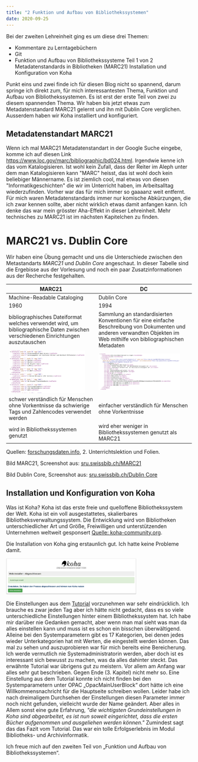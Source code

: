 ```yaml
---
title: "2 Funktion und Aufbau von Bibliothekssystemen"
date: 2020-09-25
---
```



Bei der zweiten Lehreinheit ging es um diese drei Themen:
* Kommentare zu Lerntagebüchern
* Git
* Funktion und Aufbau von Bibliothekssysteme Teil 1 von 2
Metadatenstandards in Bibliotheken (MARC21)
Installation und Konfiguration von Koha

Punkt eins und zwei finde ich für diesen Blog nicht so spannend, darum springe ich direkt zum, für mich interessantesten Thema, Funktion und Aufbau von Bibliothekssystemen. Es ist erst der erste Teil von zwei zu diesem spannenden Thema. Wir haben bis jetzt etwas zum Metadatenstandard MARC21 gelernt und ihn mit Dublin Core verglichen. Ausserdem haben wir Koha installiert und konfiguriert. 

## Metadatenstandart MARC21

Wenn ich mal MARC21 Metadatenstandart in der Google Suche eingebe, komme ich auf diesen Link https://www.loc.gov/marc/bibliographic/bd024.html. Irgendwie kenne ich das vom Katalogisieren. Ist wohl kein Zufall, dass der Reiter im Aleph unter dem man Katalogisieren kann "MARC" heisst, das ist wohl doch kein beliebiger Männername. Es ist ziemlich cool, mal etwas von diesen "Informatikgeschichten" die wir im Unterricht haben, im Arbeitsalltag wiederzufinden. Vorher war das für mich immer so gaaaanz weit entfernt. Für mich waren Metadatenstandards immer nur komische Abkürzungen, die ich zwar kennen sollte, aber nicht wirklich etwas damit anfangen kann. Ich denke das war mein grösster Aha-Effekt in dieser Lehreinheit. Mehr technisches zu MARC21 ist im nächsten Kapitelchen zu finden.

# MARC21 vs. Dublin Core

Wir haben eine Übung gemacht und uns die Unterschiede zwischen den Metastandarts *MARC21* und *Dublin Core* angeschaut. In dieser Tabelle sind die Ergebisse aus der Vorlesung und noch ein paar Zusatzinformationen aus der Recherche festgehalten.


| MARC21                              | DC  | 
| -------------                       |---------------| 
| Machine-Readable Cataloging         | Dublin Core | 
| 1960                              | 1994     |  
| bibliographisches Dateiformat welches verwendet wird, um bibliographische Daten zwischen verschiedenen Einrichtungen auszutauschen                        | Sammlung an standardisierten Konventionen für eine einfache Beschreibung von Dokumenten und anderen verwandten Objekten im Web mithilfe von bibliographischen Metadaten      | 
|<img alt="MARC" src="https://github.com/stemorit/BAIN-Lerntagebuch/blob/master/_posts/MARC21.png?raw=true" width="90%"/> | <img alt="DC" src="https://github.com/stemorit/BAIN-Lerntagebuch/blob/master/_posts/DC.png?raw=true" width="90%"/>|
| schwer verständlich für Menschen ohne Vorkentnisse da schwierige Tags und Zahlencodes verwendet werden | einfacher verständlich für Menschen ohne Vorkentnisse|
| wird in Bibliothekssystemen genutzt | wird eher weniger in Bibliothekssystemen genutzt als MARC21|

Quellen: [forschungsdaten.info](https://www.forschungsdaten.info/themen/beschreiben-und-dokumentieren/bibliographische-metadaten/), 2. Unterrichtslektion und Folien.

Bild MARC21, Screenshot aus: [sru.swissbib.ch/MARC21](https://sru.swissbib.ch/sru/search/defaultdb?query=+dc.possessingInstitution+%3D+E27+AND+dc.title+%3D+open+access&operation=searchRetrieve&recordSchema=info%3Asrw%2Fschema%2F1%2Fmarcxml-v1.1-light&maximumRecords=10&startRecord=0&recordPacking=XML&availableDBs=defaultdb&sortKeys=Submit+query)

Bild Dublin Core, Screenshot aus: [sru.swissbib.ch/Dublin Core](https://sru.swissbib.ch/sru/search/defaultdb?query=+dc.possessingInstitution+%3D+E27+AND+dc.title+%3D+open+access&operation=searchRetrieve&recordSchema=info%3Asru%2Fschema%2F1%2Fdc-v1.1-light&maximumRecords=10&startRecord=0&recordPacking=XML&availableDBs=defaultdb&sortKeys=Submit+query)





## Installation und Konfiguration von Koha


Was ist Koha? Koha ist das erste freie und quelloffene Bibliothekssystem der Welt. Koha ist ein voll ausgestattetes, skalierbares Bibliotheksverwaltungssystem. Die Entwicklung wird von Bibliotheken unterschiedlicher Art und Größe, Freiwilligen und unterstützenden Unternehmen weltweit gesponsert [Quelle: koha-community.org](https://koha-community.org/).

Die Installation von Koha ging erstaunlich gut. Ich hatte keine Probleme damit. 


<img alt="koha" src="https://github.com/stemorit/BAIN-Lerntagebuch/blob/master/_posts/Koha_funktioniert.png?raw=true" width="70%"/>


Die Einstellungen aus dem [Tutorial](https://zefanjas.de/wie-man-koha-installiert-und-fuer-schulen-einrichtet-teil-1/) vorzunehmen war sehr eindrücklich. Ich brauche es zwar jeden Tag aber ich hätte nicht gedacht, dass es so viele unterschiedliche Einstellungen hinter einem Bibliothekssystem hat. Ich habe mir darüber nie Gedanken gemacht, aber wenn man mal sieht was man da alles einstellen kann und muss ist es schon ein bisschen überwältigend. Alleine bei den Systemparametern gibt es 17 Kategorien, bei denen jedes wieder Unterkategorien hat mit Werten, die eingestellt werden können. Das mal zu sehen und auszuprobieren war für mich bereits eine Bereicherung. Ich werde vermutlich nie Systemadministratorin werden, aber doch ist es interessant sich bewusst zu machen, was da alles dahinter steckt. Das erwähnte Tutorial war übrigens gut zu meistern. Vor allem am Anfang war alles sehr gut beschrieben. Gegen Ende (3. Kapitel) nicht mehr so. Eine Einstellung aus dem Tutorial konnte ich nicht finden bei den Systemparametern unter OPAC „OpacMainUserBlock“ dort hätte ich eine Willkommensnachricht für die Hauptseite schreiben wollen. Leider habe ich nach dreimaligem Durchsehen der Einstellungen diesen Parameter immer noch nicht gefunden, vielleicht wurde der Name geändert. Aber alles in Allem sonst eine gute Erfahrung, *"die wichtigsten Grundeinstellungen in Koha sind abgearbeitet, es ist nun soweit eingerichtet, dass die ersten Bücher aufgenommen und ausgeliehen werden können."* Zumindest sagt das das Fazit vom Tutorial. Das war ein tolle Erfolgserlebnis im Modul Bibliotheks- und Archivinformatik. 

Ich freue mich auf den zweiten Teil von „Funktion und Aufbau von Bibliothekssystemen“.


